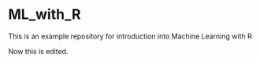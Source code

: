 # ML_with_R
This is an example repository for introduction into Machine Learning with R

Now this is edited.
